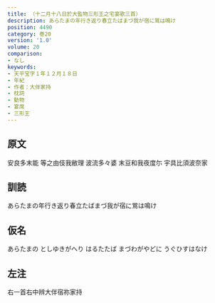```yaml
---
title: （十二月十八日於大監物三形王之宅宴歌三首）
description: あらたまの年行き返り春立たばまづ我が宿に鴬は鳴け
position: 4490
category: 巻20
version: '1.0'
volume: 20
comparison:
- なし
keywords:
- 天平宝字１年１２月１８日
- 年紀
- 作者：大伴家持
- 枕詞
- 動物
- 宴席
- 三形王
---
```


## 原文

安良多末能 等之由伎我敝理 波流多々婆 末豆和我夜度尓 宇具比須波奈家

## 訓読

あらたまの年行き返り春立たばまづ我が宿に鴬は鳴け

## 仮名

あらたまの としゆきがへり はるたたば まづわがやどに うぐひすはなけ

## 左注

右一首右中辨大伴宿祢家持
